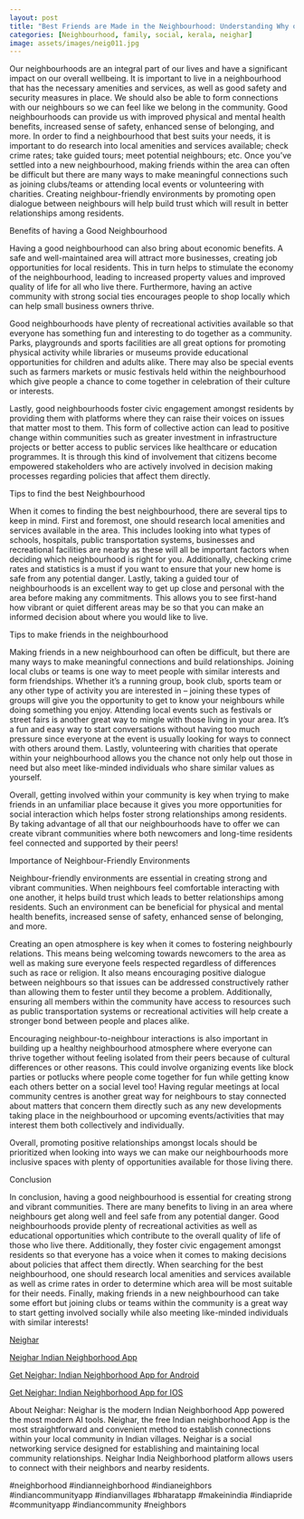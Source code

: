 ```yaml
---
layout: post
title: "Best Friends are Made in the Neighbourhood: Understanding Why our Neighbourhoods Matter"
categories: [Neighbourhood, family, social, kerala, neighar]
image: assets/images/neig011.jpg
---
```



Our neighbourhoods are an integral part of our lives and have a significant impact on our overall wellbeing. It is important to live in a neighbourhood that has the necessary amenities and services, as well as good safety and security measures in place. We should also be able to form connections with our neighbours so we can feel like we belong in the community. Good neighbourhoods can provide us with improved physical and mental health benefits, increased sense of safety, enhanced sense of belonging, and more. In order to find a neighbourhood that best suits your needs, it is important to do research into local amenities and services available; check crime rates; take guided tours; meet potential neighbours; etc. Once you’ve settled into a new neighbourhood, making friends within the area can often be difficult but there are many ways to make meaningful connections such as joining clubs/teams or attending local events or volunteering with charities. Creating neighbour-friendly environments by promoting open dialogue between neighbours will help build trust which will result in better relationships among residents.

Benefits of having a Good Neighbourhood

Having a good neighbourhood can also bring about economic benefits. A safe and well-maintained area will attract more businesses, creating job opportunities for local residents. This in turn helps to stimulate the economy of the neighbourhood, leading to increased property values and improved quality of life for all who live there. Furthermore, having an active community with strong social ties encourages people to shop locally which can help small business owners thrive.

Good neighbourhoods have plenty of recreational activities available so that everyone has something fun and interesting to do together as a community. Parks, playgrounds and sports facilities are all great options for promoting physical activity while libraries or museums provide educational opportunities for children and adults alike. There may also be special events such as farmers markets or music festivals held within the neighbourhood which give people a chance to come together in celebration of their culture or interests.

Lastly, good neighbourhoods foster civic engagement amongst residents by providing them with platforms where they can raise their voices on issues that matter most to them. This form of collective action can lead to positive change within communities such as greater investment in infrastructure projects or better access to public services like healthcare or education programmes. It is through this kind of involvement that citizens become empowered stakeholders who are actively involved in decision making processes regarding policies that affect them directly.

Tips to find the best Neighbourhood

When it comes to finding the best neighbourhood, there are several tips to keep in mind. First and foremost, one should research local amenities and services available in the area. This includes looking into what types of schools, hospitals, public transportation systems, businesses and recreational facilities are nearby as these will all be important factors when deciding which neighbourhood is right for you. Additionally, checking crime rates and statistics is a must if you want to ensure that your new home is safe from any potential danger. Lastly, taking a guided tour of neighbourhoods is an excellent way to get up close and personal with the area before making any commitments. This allows you to see first-hand how vibrant or quiet different areas may be so that you can make an informed decision about where you would like to live.

Tips to make friends in the neighbourhood

Making friends in a new neighbourhood can often be difficult, but there are many ways to make meaningful connections and build relationships. Joining local clubs or teams is one way to meet people with similar interests and form friendships. Whether it’s a running group, book club, sports team or any other type of activity you are interested in – joining these types of groups will give you the opportunity to get to know your neighbours while doing something you enjoy. Attending local events such as festivals or street fairs is another great way to mingle with those living in your area. It’s a fun and easy way to start conversations without having too much pressure since everyone at the event is usually looking for ways to connect with others around them. Lastly, volunteering with charities that operate within your neighbourhood allows you the chance not only help out those in need but also meet like-minded individuals who share similar values as yourself.

Overall, getting involved within your community is key when trying to make friends in an unfamiliar place because it gives you more opportunities for social interaction which helps foster strong relationships among residents. By taking advantage of all that our neighbourhoods have to offer we can create vibrant communities where both newcomers and long-time residents feel connected and supported by their peers!

Importance of Neighbour-Friendly Environments

Neighbour-friendly environments are essential in creating strong and vibrant communities. When neighbours feel comfortable interacting with one another, it helps build trust which leads to better relationships among residents. Such an environment can be beneficial for physical and mental health benefits, increased sense of safety, enhanced sense of belonging, and more.

Creating an open atmosphere is key when it comes to fostering neighbourly relations. This means being welcoming towards newcomers to the area as well as making sure everyone feels respected regardless of differences such as race or religion. It also means encouraging positive dialogue between neighbours so that issues can be addressed constructively rather than allowing them to fester until they become a problem. Additionally, ensuring all members within the community have access to resources such as public transportation systems or recreational activities will help create a stronger bond between people and places alike.

Encouraging neighbour-to-neighbour interactions is also important in building up a healthy neighbourhood atmosphere where everyone can thrive together without feeling isolated from their peers because of cultural differences or other reasons. This could involve organizing events like block parties or potlucks where people come together for fun while getting know each others better on a social level too! Having regular meetings at local community centres is another great way for neighbours to stay connected about matters that concern them directly such as any new developments taking place in the neighbourhood or upcoming events/activities that may interest them both collectively and individually.

Overall, promoting positive relationships amongst locals should be prioritized when looking into ways we can make our neighbourhoods more inclusive spaces with plenty of opportunities available for those living there.

Conclusion

In conclusion, having a good neighbourhood is essential for creating strong and vibrant communities. There are many benefits to living in an area where neighbours get along well and feel safe from any potential danger. Good neighbourhoods provide plenty of recreational activities as well as educational opportunities which contribute to the overall quality of life of those who live there. Additionally, they foster civic engagement amongst residents so that everyone has a voice when it comes to making decisions about policies that affect them directly. When searching for the best neighbourhood, one should research local amenities and services available as well as crime rates in order to determine which area will be most suitable for their needs. Finally, making friends in a new neighbourhood can take some effort but joining clubs or teams within the community is a great way to start getting involved socially while also meeting like-minded individuals with similar interests!

[Neighar](https://www.neighar.com)

[Neighar Indian Neighborhood App](https://neighar.com/download)

[Get Neighar: Indian Neighborhood App for Android](https://play.google.com/store/apps/details?id=com.neighar.app)

[Get Neighar: Indian Neighborhood App for IOS](https://apps.apple.com/us/app/neighar-india-neighborhood-app/id6471035218)

About Neighar:
Neighar is the modern Indian Neighborhood App powered the most modern AI tools. Neighar, the free Indian neighborhood App is the most straightforward and convenient method to establish connections within your local community in Indian villages. Neighar is a social networking service designed for establishing and maintaining local community relationships. Neighar India Neighborhood platform allows users to connect with their neighbors and nearby residents.

#neighborhood #indianneighborhood #indianeighbors #indiancommunityapp #indianvillages #bharatapp #makeinindia #indiapride #communityapp #indiancommunity #neighbors